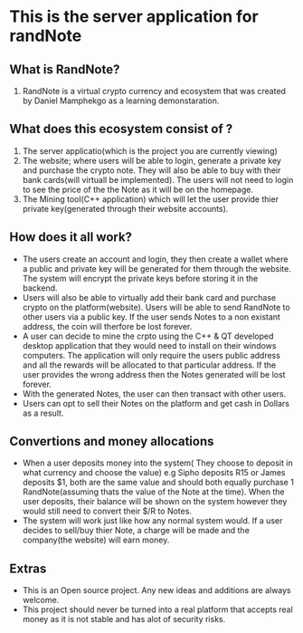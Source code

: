 # This is the server application for randNote

## What is RandNote?

1. RandNote is a virtual crypto currency and ecosystem that was created by Daniel Mamphekgo as a learning demonstaration.

## What does this ecosystem consist of ?

1. The server applicatio(which is the project you are currently viewing)
2. The website; where users will be able to login, generate a private key and purchase the crypto note. They will also be able to buy with their bank cards(will virtuall be implemented). The users will not need to login to see the price of the the Note as it will be on the homepage.
3. The Mining tool(C++ application) which will let the user provide thier private key(generated through their website accounts).

## How does it all work?

- The users create an account and login, they then create a wallet where a public and private key will be generated for them through the website. The system will encrypt the private keys before storing it in the backend.
- Users will also be able to virtually add their bank card and purchase crypto on the platform(website). Users will be able to send RandNote to other users via a public key. If the user sends Notes to a non existant address, the coin will therfore be lost forever.
- A user can decide to mine the crpto using the C++ & QT developed desktop application that they would need to install on their windows computers. The application will only require the users public address and all the rewards will be allocated to that particular address. If the user provides the wrong address then the Notes generated will be lost forever.
- With the generated Notes, the user can then transact with other users.
- Users can opt to sell their Notes on the platform and get cash in Dollars as a result.

## Convertions and money allocations

- When a user deposits money into the system( They choose to deposit in what currency and choose the value) e.g Sipho deposits R15 or James deposits $1, both are the same value and should both equally purchase 1 RandNote(assuming thats the value of the Note at the time). When the user deposits, their balance will be shown on the system however they would still need to convert their $/R to Notes.
- The system will work just like how any normal system would. If a user decides to sell/buy thier Note, a charge will be made and the company(the website) will earn money.

## Extras

- This is an Open source project. Any new ideas and additions are always welcome.
- This project should never be turned into a real platform that accepts real money as it is not stable and has alot of security risks.
